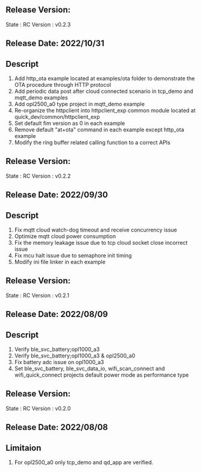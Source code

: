 ## Release Version:
State : RC
Version : v0.2.3

## Release Date: 2022/10/31

## Descript
1. Add http_ota example located at examples/ota folder to demonstrate the OTA procedure through HTTP protocol
2. Add periodic data post after cloud connected scenario in tcp_demo and mqtt_demo examples
3. Add opl2500_a0 type project in mqtt_demo example
4. Re-organize the httpclient into httpclient_exp common module located at quick_dev/common/httpclient_exp
5. Set default fim version as 0 in each example
6. Remove default "at+ota" command in each example except http_ota example
7. Modify the ring buffer related calling function to a correct APIs

## Release Version:
State : RC
Version : v0.2.2

## Release Date: 2022/09/30

## Descript
1. Fix mqtt cloud watch-dog timeout and receive concurrency issue
2. Optimize mqtt cloud power consumption
3. Fix the memory leakage issue due to tcp cloud socket close incorrect issue
4. Fix mcu halt issue due to semaphore init timing
5. Modify ini file linker in each example

## Release Version:
State : RC
Version : v0.2.1

## Release Date: 2022/08/09

## Descript
1. Verify ble_svc_battery;opl1000_a3
2. Verify ble_svc_battery;opl1000_a3 & opl2500_a0
3. Fix battery adc issue on opl1000_a3
4. Set ble_svc_battery, ble_svc_data_io, wifi_scan_connect and wifi_quick_connect projects default power mode as performance type

## Release Version:
State : RC
Version : v0.2.0

## Release Date: 2022/08/08

## Limitaion
1. For opl2500_a0 only tcp_demo and qd_app are verified.